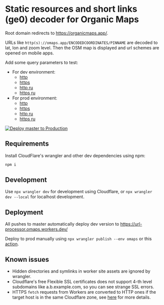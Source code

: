 # Static resources and short links (ge0) decoder for Organic Maps

Root domain redirects to https://organicmaps.app/.

URLs like `http(s)://omaps.app/ENCODEDCOORDINATES/PINNAME` are decoded to lat, lon and zoom level. Then the OSM
map is displayed and url schemes are opened on mobile apps.

Add some query parameters to test:

- For dev environment:
  - [http](http://url-processor.omaps.workers.dev/B4srhdHVVt/Some+Name)
  - [https](https://url-processor.omaps.workers.dev/B4srhdHVVt/Some+Name)
  - [http ru](http://url-processor.omaps.workers.dev/AwAAAAAAAA/%d0%9c%d0%b8%d0%bd%d1%81%d0%ba_%d1%83%d0%bb._%d0%9b%d0%b5%d0%bd%d0%b8%d0%bd%d0%b0_9)
  - [https ru](https://url-processor.omaps.workers.dev/AwAAAAAAAA/%d0%9c%d0%b8%d0%bd%d1%81%d0%ba_%d1%83%d0%bb._%d0%9b%d0%b5%d0%bd%d0%b8%d0%bd%d0%b0_9)
- For prod environment:
  - [http](http://omaps.app/B4srhdHVVt/Some+Name)
  - [https](https://omaps.app/B4srhdHVVt/Some+Name)
  - [http ru](http://omaps.app/AwAAAAAAAA/%d0%9c%d0%b8%d0%bd%d1%81%d0%ba_%d1%83%d0%bb._%d0%9b%d0%b5%d0%bd%d0%b8%d0%bd%d0%b0_9)
  - [https ru](https://omaps.app/AwAAAAAAAA/%d0%9c%d0%b8%d0%bd%d1%81%d0%ba_%d1%83%d0%bb._%d0%9b%d0%b5%d0%bd%d0%b8%d0%bd%d0%b0_9)

[![Deploy master to Production](https://deploy.workers.cloudflare.com/button)](https://deploy.workers.cloudflare.com/?url=https://github.com/organicmaps/url-processor)

## Requirements

Install CloudFlare's wrangler and other dev dependencies using npm:

```bash
npm i
```

## Development

Use `npx wrangler dev` for development using Cloudflare, or `npx wrangler dev --local` for localhost development.

## Deployment

All pushes to master automatically deploy dev version to https://url-processor.omaps.workers.dev/

Deploy to prod manually using `npx wrangler publish --env omaps` or this
[action](https://github.com/organicmaps/url-processor/actions/workflows/deploy-master-to-prod.yml).

## Known issues

- Hidden directories and symlinks in worker site assets are ignored by wrangler.
- Cloudflare's free Flexible SSL certificates does not support 4-th level
  subdomains like a.b.example.com, so you can see strange SSL errors.
- HTTPS `fetch` requests from Workers are converted to HTTP ones if the target
  host is in the same Cloudflare zone, see [here](https://community.cloudflare.com/t/does-cloudflare-worker-allow-secure-https-connection-to-fetch-even-on-flexible-ssl/68051/12)
  for more details.
